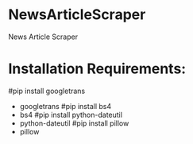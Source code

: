 # NewsArticleScraper
News Article Scraper

# Installation Requirements:
#pip install googletrans
 - googletrans
#pip install bs4
 - bs4
#pip install python-dateutil
 - python-dateutil
#pip install pillow
 - pillow
